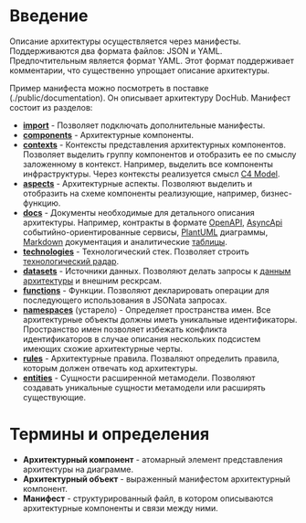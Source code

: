# Введение

Описание архитектуры осуществляется через манифесты. Поддерживаются два формата файлов: JSON и YAML.
Предпочтительным является формат YAML. Этот формат поддерживает комментарии, что существенно упрощает описание
архитектуры.

Пример манифеста можно посмотреть в поставке (./public/documentation). Он описывает
архитектуру DocHub. Манифест состоит из разделов:
* **[import](/docs/dochub.imports)** -
  Позволяет подключать дополнительные манифесты.
* **[components](/docs/dochub.components)** -
  Архитектурные компоненты.
* **[contexts](/docs/dochub.contexts)** -
  Контексты представления архитектурных компонентов. Позволяет выделить группу
  компонентов и отобразить ее по смыслу заложенному в контекст. Например, выделить
  все компоненты инфраструктуры. Через контексты реализуется смысл
  [C4 Model](https://ru.wikipedia.org/wiki/%D0%9C%D0%BE%D0%B4%D0%B5%D0%BB%D1%8C_C4).
* **[aspects](/docs/dochub.aspects)** -
  Архитектурные аспекты. Позволяют выделить и отобразить на схеме компоненты
  реализующие, например, бизнес-функцию.
* **[docs](/docs/dochub.docs)** -
  Документы необходимые для детального описания архитектуры. Например, контракты в
  формате [OpenAPI](/docs/dochub.swagger), [AsyncApi](/docs/dochub.asyncapi) событийно-ориентированные сервисы, [PlantUML](/docs/dochub.plantuml) диаграммы, 
  [Markdown](/docs/dochub.markdown) документация и аналитические [таблицы](/docs/dochub.tables).
* **[technologies](/docs/dochub.technologies)** - 
  Технологический стек. Позволяет строить [технологический радар](/docs/dochub.radar). 
* **[datasets](/docs/dochub.datasets)** - 
  Источники данных. Позволяют делать запросы к [данным архитектуры](/docs/dochub.datasets#query-to-data-arch) и внешним рескрсам. 
* **[functions](/docs/dochub.functions)** - 
  Функции. Позволяют декларировать операции для последующего использования в JSONata запросах. 
* **[namespaces](/docs/dochub.namespaces)** (устарело) -
  Определяет пространства имен. Все архитектурные объекты должны иметь уникальные
  идентификаторы. Пространство имен позволяет избежать конфликта идентификаторов в случае
  описания нескольких подсистем имеющих схожие архитектурные черты.
* **[rules](/docs/dochub.rules)** -
  Архитектурные правила. Позваляют определить правила, которым должен отвечать код архитектуры.
* **[entities](/docs/dochub.flex_metamodel.entities)** -
  Сущности расширенной метамодели. Позволяют создавать уникальные сущности метамодели или расширять существующие.

# Термины и определения

* **Архитектурный компонент** - атомарный элемент представления архитектуры на диаграмме.
* **Архитектурный объект** - выраженный манифестом архитектурный компонент.
* **Манифест** - структурированный файл, в котором описываются архитектурные компоненты и связи между ними.


